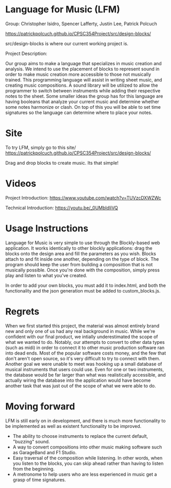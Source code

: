 # Language for Music (LFM)
Group: Christopher Isidro, Spencer Lafferty, Justin Lee, Patrick Polcuch

https://patrickpolcuch.github.io/CPSC354Project/src/design-blocks/

src/design-blocks is where our current working project is.

Project Description: 

Our group aims to make a language that specializes in music creation and analysis. We intend to use the placement of blocks to represent sound in order to make music creation more accessible to those not musically trained. This programming language will assist in writing sheet music, and creating music compositions.  A sound library will be utilized to allow the programmer to switch between instruments while adding their respective notes to the sheet.  Some smaller ideas the group has for this language are having booleans that analyze your current music and determine whether some notes harmonize or clash.  On top of this you will be able to set time signatures so the language can determine where to place your notes.


# Site
To try LFM, simply go to this site/
https://patrickpolcuch.github.io/CPSC354Project/src/design-blocks/

Drag and drop blocks to create music. Its that simple!


# Videos
Project Introduction: https://www.youtube.com/watch?v=TUVzcDXWZWc

Technical Introduction: https://youtu.be/_0UMbIdliVQ


# Usage Instructions
Language for Music is very simple to use through the Blockly-based web application. It works identically to other blockly applications: drag the blocks onto the design area and fill the parameters as you wish. Blocks attach to and fit inside one another, depending on the type of block. The program should keep the user from building a composiition that is not musically possible. Once you're done with the composition, simply press play and listen to what you've created.  

In order to add your own blocks, you must add it to index.html, and both the functionality and the json generation must be added to custom_blocks.js. 


# Regrets
When we first started this project, the material was almost entirely brand new and only one of us had any real background in music. While we're confident with our final product, we intially underestimated the scope of what we wanted to do. Notably, our attempts to convert to other data types (such as midi) in order to connect it to other music production software ran into dead ends. Most of the popular software costs money, and the few that don't aren't open source, so it's very difficult to try to connect with them. Another goal we were unable to meet was hooking up a small database of musical instruments that users could use. Even for one or two instruments, the database would be far larger than what was realistically accessible, and actually wiring the database into the application would have become another task that was just out of the scope of what we were able to do. 


# Moving forward
LFM is still early on in development, and there is much more functionality to be implemented as well as existent functionality to be improved. 
- The ability to choose instruments to replace the current default, "buzzing" sound. 
- A way to convert compositions into other music making software such as GarageBand and F1 Studio. 
- Easy traversal of the composition while listening. In other words, when you listen to the blocks, you can skip ahead rather than having to listen from the beginning.
- A metronome to help users who are less experienced in music get a grasp of time signatures.
